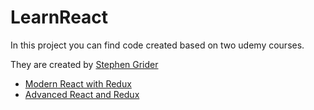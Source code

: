 # LearnReact
In this project you can find code created based on two udemy courses. 

They are created by [Stephen Grider](https://github.com/StephenGrider)
  * [Modern React with Redux](https://udemy.com/course/react-redux/)
  * [Advanced React and Redux](https://udemy.com/course/react-redux-tutorial/)
